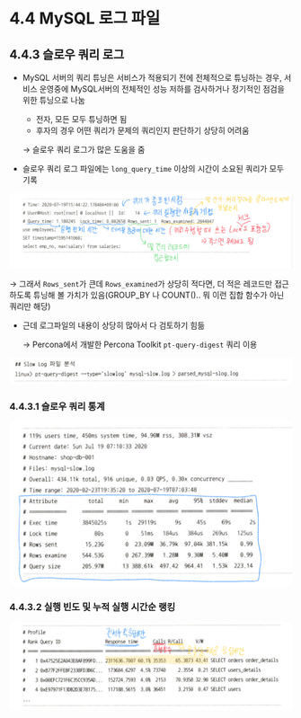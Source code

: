# 4.4 MySQL 로그 파일

## 4.4.3 슬로우 쿼리 로그

- MySQL 서버의 쿼리 튜닝은 서비스가 적용되기 전에 전체적으로 튜닝하는 경우, 서비스 운영중에 MySQL서버의 전체적인 성능 저하를 검사하거나 정기적인 점검을 위한 튜닝으로 나눔
    - 전자, 모든 모두 튜닝하면 됨
    - 후자의 경우 어떤 쿼리가 문제의 쿼리인지 판단하기 상당히 어려움

  → 슬로우 쿼리 로그가 많은 도움을 줌

- 슬로우 쿼리 로그 파일에는 `long_query_time` 이상의 시간이 소요된 쿼리가 모두 기록

![image.png](./img/image24.png)

→ 그래서 `Rows_sent`가 큰데 `Rows_examined`가 상당히 적다면, 더 적은 레코드만 접근하도록 튜닝해 볼 가치가 있음(GROUP_BY 나 COUNT().. 뭐 이런 집합 함수가 아닌 쿼리만 해당)

- 근데 로그파일의 내용이 상당히 많아서 다 검토하기 힘듦

  → Percona에서 개발한 Percona Toolkit `pt-query-digest` 쿼리 이용


![image.png](./img/image25.png)

### 4.4.3.1 슬로우 쿼리 통계

![image.png](./img/image26.png)

### 4.4.3.2 실행 빈도 및 누적 실행 시간순 랭킹

![image.png](./img/image27.png)